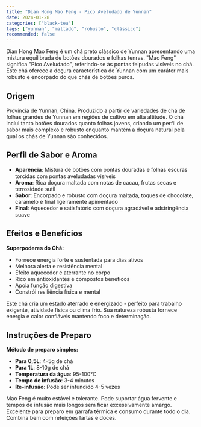 ```yaml
---
title: "Dian Hong Mao Feng - Pico Aveludado de Yunnan"
date: 2024-01-28
categories: ["black-tea"]
tags: ["yunnan", "maltado", "robusto", "clássico"]
recommended: false
---
```


Dian Hong Mao Feng é um chá preto clássico de Yunnan apresentando uma mistura equilibrada de botões dourados e folhas tenras. "Mao Feng" significa "Pico Aveludado", referindo-se às pontas felpudas visíveis no chá. Este chá oferece a doçura característica de Yunnan com um caráter mais robusto e encorpado do que chás de botões puros.

## Origem

Província de Yunnan, China. Produzido a partir de variedades de chá de folhas grandes de Yunnan em regiões de cultivo em alta altitude. O chá inclui tanto botões dourados quanto folhas jovens, criando um perfil de sabor mais complexo e robusto enquanto mantém a doçura natural pela qual os chás de Yunnan são conhecidos.

## Perfil de Sabor e Aroma

- **Aparência**: Mistura de botões com pontas douradas e folhas escuras torcidas com pontas aveludadas visíveis
- **Aroma**: Rica doçura maltada com notas de cacau, frutas secas e terrosidade sutil
- **Sabor**: Encorpado e robusto com doçura maltada, toques de chocolate, caramelo e final ligeiramente apimentado
- **Final**: Aquecedor e satisfatório com doçura agradável e adstringência suave

## Efeitos e Benefícios

**Superpoderes do Chá:**
- Fornece energia forte e sustentada para dias ativos
- Melhora alerta e resistência mental
- Efeito aquecedor e aterrante no corpo
- Rico em antioxidantes e compostos benéficos
- Apoia função digestiva
- Constrói resiliência física e mental

Este chá cria um estado aterrado e energizado - perfeito para trabalho exigente, atividade física ou clima frio. Sua natureza robusta fornece energia e calor confiáveis mantendo foco e determinação.

## Instruções de Preparo

**Método de preparo simples:**
- **Para 0,5L**: 4-5g de chá
- **Para 1L**: 8-10g de chá
- **Temperatura da água**: 95-100°C
- **Tempo de infusão**: 3-4 minutos
- **Re-infusão**: Pode ser infundido 4-5 vezes

Mao Feng é muito estável e tolerante. Pode suportar água fervente e tempos de infusão mais longos sem ficar excessivamente amargo. Excelente para preparo em garrafa térmica e consumo durante todo o dia. Combina bem com refeições fartas e doces.
